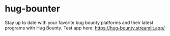 # hug-bounter
Stay up to date with your favorite bug bounty platforms and their latest programs with Hug Bounty.
Test app here:
https://hug-bounty.streamlit.app/
